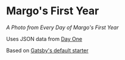# Margo's First Year

_A Photo from Every Day of Margo's First Year_

Uses JSON data from [Day One](https://dayoneapp.com/)

Based on [Gatsby's default starter](https://github.com/gatsbyjs/gatsby-starter-default)
